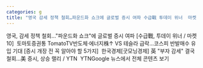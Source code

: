 ```yaml
---
categories: g
title: "영국 감세 정책 철회…파운드화 쇼크에 글로벌 증시 여파 수급戰 투데이 위너  마켓 10  토마토증권통 TomatoTV"
---
```

영국, 감세 정책 철회…"파운드화 쇼크"에 글로벌 증시 여파 [수급戰, 투데이 위너 / 마켓 10]&nbsp;&nbsp;토마토증권통 TomatoTV반도체·에너지株↑ VS 테슬라 급락…코스피 반발매수 유입 기대 [증시 개장 전 꼭 알아야 할 5가지]&nbsp;&nbsp;한국경제[굿모닝경제] 英 "부자 감세" 결국 철회...美 증시, 상승 랠리 / YTN&nbsp;&nbsp;YTNGoogle 뉴스에서 전체 콘텐츠 보기